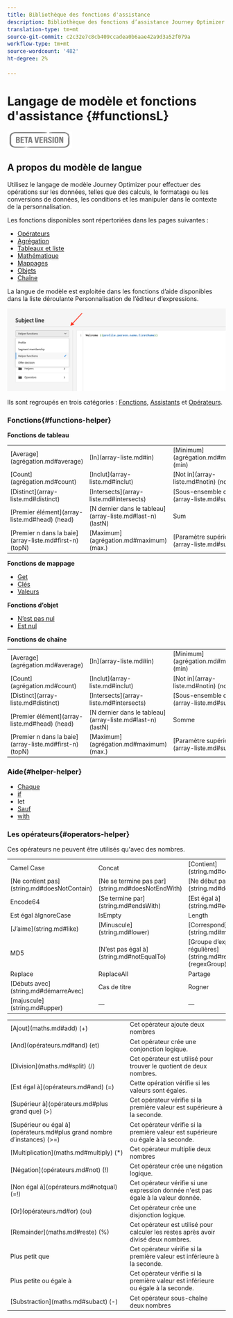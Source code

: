 ```yaml
---
title: Bibliothèque des fonctions d'assistance
description: Bibliothèque des fonctions d’assistance Journey Optimizer
translation-type: tm+mt
source-git-commit: c2c32e7c8cb409ccadea0b6aae42a9d3a52f079a
workflow-type: tm+mt
source-wordcount: '482'
ht-degree: 2%

---
```



# Langage de modèle et fonctions d&#39;assistance {#functionsL}

![](../../assets/do-not-localize/badge.png)


## A propos du modèle de langue

Utilisez le langage de modèle Journey Optimizer pour effectuer des opérations sur les données, telles que des calculs, le formatage ou les conversions de données, les conditions et les manipuler dans le contexte de la personnalisation.

Les fonctions disponibles sont répertoriées dans les pages suivantes :

* [Opérateurs](operators.md)
* [Agrégation](aggregation.md)
* [Tableaux et liste](arrays-list.md)
* [Mathématique](maths.md)
* [Mappages](maps.md)
* [Objets](objects.md)
* [Chaîne](string.md)

La langue de modèle est exploitée dans les fonctions d’aide disponibles dans la liste déroulante Personnalisation de l’éditeur d’expressions.

![](../assets/access-helper-functions.png)

Ils sont regroupés en trois catégories : [Fonctions](#functions-helper), [Assistants](#helper-helper) et [Opérateurs](#operators-helper).

### Fonctions{#functions-helper}

**Fonctions de tableau**

<table>
    <tr><td>[Average](agrégation.md#average)</td><td>[In](array-liste.md#in)</td><td>[Minimum](agrégation.md#minimum) (min)</td></tr>
    <tr><td>[Count](agrégation.md#count)</td><td>[Inclut](array-liste.md#inclut)</td><td>[Not in](array-liste.md#notin) (notIn)</td></tr>
    <tr><td>[Distinct](array-liste.md#distinct)</td><td>[Intersects](array-liste.md#intersects)</td><td>[Sous-ensemble de](array-liste.md#subset)</td></tr>
    <tr><td>[Premier élément](array-liste.md#head) (head)</td><td>[N dernier dans le tableau](array-liste.md#last-n) (lastN)</td><td>Sum</td></tr>
    <tr><td>[Premier n dans la baie](array-liste.md#first-n) (topN)</td><td>[Maximum](agrégation.md#maximum) (max.)</td><td>[Paramètre supérieur de](array-liste.md#superset)</td></tr>
</table>


**Fonctions de mappage**

* [Get](maps.md#get)
* [Clés](maps.md#keys)
* [Valeurs](maps.md#values)

**Fonctions d’objet**

* [N’est pas nul](objects.md#isNotNull)
* [Est nul](objects.md#isNull)

**Fonctions de chaîne**

<table>
    <tr><td>[Average](agrégation.md#average)</td><td>[In](array-liste.md#in)</td><td>[Minimum](agrégation.md#minimum) (min)</td></tr>
    <tr><td>[Count](agrégation.md#count)</td><td>[Inclut](array-liste.md#inclut)</td><td>[Not in](array-liste.md#notin) (notIn)</td></tr>
    <tr><td>[Distinct](array-liste.md#distinct)</td><td>[Intersects](array-liste.md#intersects)</td><td>[Sous-ensemble de](array-liste.md#subset)</td></tr>
    <tr><td>[Premier élément](array-liste.md#head) (head)</td><td>[N dernier dans le tableau](array-liste.md#last-n) (lastN)</td><td>Somme</td></tr>
    <tr><td>[Premier n dans la baie](array-liste.md#first-n) (topN)</td><td>[Maximum](agrégation.md#maximum) (max.)</td><td>[Paramètre supérieur de](array-liste.md#superset)</td></tr>
</table>


<table>
    <tr><td> Camel Case</td><td>Concat</td><td>[Contient](string.md#contains)</td></tr>
    <tr><td> [Ne contient pas](string.md#doesNotContain)</td><td>[Ne se termine pas par](string.md#doesNotEndWith)</td><td>[Ne début pas avec](string.md#doesNotStartWith)</td></tr>
    <tr><td> Encode64</td><td>[Se termine par](string.md#endsWith)</td><td>[Est égal à](string.md#equals)</td></tr>
    <tr><td> Est égal àIgnoreCase</td><td>IsEmpty</td><td>Length</td></tr>
    <tr><td> [J’aime](string.md#like)</td><td>[Minuscule](string.md#lower)</td><td>[Correspond](string.md#match)</td></tr>
    <tr><td> MD5</td><td>[N’est pas égal à](string.md#notEqualTo)</td><td>[Groupe d’expressions régulières](string.md#regexGroup) (regexGroup)</td></tr>
    <tr><td> Replace</td><td>ReplaceAll</td><td>Partage</td></tr>
    <tr><td> [Débuts avec](string.md#démarreAvec)</td><td>Cas de titre</td><td>Rogner</td></tr>
    <tr><td> [majuscule](string.md#upper)</td><td>—</td><td>—</td></tr>

### Aide{#helper-helper}

* [Chaque](../personalization-syntax.md#each)
* [if](../personalization-syntax.md#if)
* let
* [Sauf](../personalization-syntax.md#unless)
* [with](../personalization-syntax.md#with)

### Les opérateurs{#operators-helper}

Ces opérateurs ne peuvent être utilisés qu&#39;avec des nombres.

<table>
    <tr><td>[Ajout](maths.md#add) (+)</td><td>Cet opérateur ajoute deux nombres</td></tr>
    <tr><td>[And](opérateurs.md#and) (et)</td><td>Cet opérateur crée une conjonction logique.</td></tr>
    <tr><td>[Division](maths.md#split) (/)</td><td>Cet opérateur est utilisé pour trouver le quotient de deux nombres.</td></tr>
    <tr><td>[Est égal à](opérateurs.md#and) (=)</td><td>Cette opération vérifie si les valeurs sont égales.</td></tr>
    <tr><td>[Supérieur à](opérateurs.md#plus grand que) (&gt;) </td><td>Cet opérateur vérifie si la première valeur est supérieure à la seconde.</td></tr>
    <tr><td>[Supérieur ou égal à](opérateurs.md#plus grand nombre d’instances) (&gt;=) </td><td>Cet opérateur vérifie si la première valeur est supérieure ou égale à la seconde.</td></tr>
    <tr><td>[Multiplication](maths.md#multiply) (*) </td><td>Cet opérateur multiplie deux nombres</td></tr>
    <tr><td>[Négation](opérateurs.md#not) (!) </td><td>Cet opérateur crée une négation logique.</td></tr>
    <tr><td>[Non égal à](opérateurs.md#notqual) (=!) </td><td>Cet opérateur vérifie si une expression donnée n'est pas égale à la valeur donnée.</td></tr>
    <tr><td>[Or](opérateurs.md#or) (ou) </td><td>Cet opérateur crée une disjonction logique.</td></tr>
    <tr><td>[Remainder](maths.md#reste) (%) </td><td>Cet opérateur est utilisé pour calculer les restes après avoir divisé deux nombres.</td></tr>
    <tr><td>Plus petit que</td><td>Cet opérateur vérifie si la première valeur est inférieure à la seconde.</td></tr>
    <tr><td>Plus petite ou égale à</td><td>Cet opérateur vérifie si la première valeur est inférieure ou égale à la seconde.</td></tr>
    <tr><td>[Substraction](maths.md#subact) (-) </td><td>Cet opérateur sous-chaîne deux nombres</td></tr>
</table>

